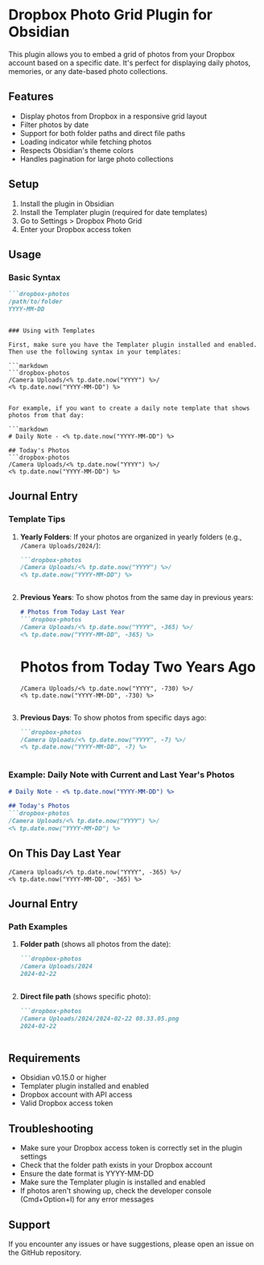 # Dropbox Photo Grid Plugin for Obsidian

This plugin allows you to embed a grid of photos from your Dropbox account based on a specific date. It's perfect for displaying daily photos, memories, or any date-based photo collections.

## Features

- Display photos from Dropbox in a responsive grid layout
- Filter photos by date
- Support for both folder paths and direct file paths
- Loading indicator while fetching photos
- Respects Obsidian's theme colors
- Handles pagination for large photo collections

## Setup

1. Install the plugin in Obsidian
2. Install the Templater plugin (required for date templates)
3. Go to Settings > Dropbox Photo Grid
4. Enter your Dropbox access token

## Usage

### Basic Syntax

```markdown
```dropbox-photos
/path/to/folder
YYYY-MM-DD
```
```

### Using with Templates

First, make sure you have the Templater plugin installed and enabled. Then use the following syntax in your templates:

```markdown
```dropbox-photos
/Camera Uploads/<% tp.date.now("YYYY") %>/
<% tp.date.now("YYYY-MM-DD") %>
```
```

For example, if you want to create a daily note template that shows photos from that day:

```markdown
# Daily Note - <% tp.date.now("YYYY-MM-DD") %>

## Today's Photos
```dropbox-photos
/Camera Uploads/<% tp.date.now("YYYY") %>/
<% tp.date.now("YYYY-MM-DD") %>
```

## Journal Entry

### Template Tips

1. **Yearly Folders**: If your photos are organized in yearly folders (e.g., `/Camera Uploads/2024/`):
   ```markdown
   ```dropbox-photos
   /Camera Uploads/<% tp.date.now("YYYY") %>/
   <% tp.date.now("YYYY-MM-DD") %>
   ```
   ```

2. **Previous Years**: To show photos from the same day in previous years:
   ```markdown
   # Photos from Today Last Year
   ```dropbox-photos
   /Camera Uploads/<% tp.date.now("YYYY", -365) %>/
   <% tp.date.now("YYYY-MM-DD", -365) %>
   ```

   # Photos from Today Two Years Ago
   ```dropbox-photos
   /Camera Uploads/<% tp.date.now("YYYY", -730) %>/
   <% tp.date.now("YYYY-MM-DD", -730) %>
   ```
   ```

3. **Previous Days**: To show photos from specific days ago:
   ```markdown
   ```dropbox-photos
   /Camera Uploads/<% tp.date.now("YYYY", -7) %>/
   <% tp.date.now("YYYY-MM-DD", -7) %>
   ```
   ```

### Example: Daily Note with Current and Last Year's Photos

```markdown
# Daily Note - <% tp.date.now("YYYY-MM-DD") %>

## Today's Photos
```dropbox-photos
/Camera Uploads/<% tp.date.now("YYYY") %>/
<% tp.date.now("YYYY-MM-DD") %>
```

## On This Day Last Year
```dropbox-photos
/Camera Uploads/<% tp.date.now("YYYY", -365) %>/
<% tp.date.now("YYYY-MM-DD", -365) %>
```

## Journal Entry

### Path Examples

1. **Folder path** (shows all photos from the date):
   ```markdown
   ```dropbox-photos
   /Camera Uploads/2024
   2024-02-22
   ```
   ```

2. **Direct file path** (shows specific photo):
   ```markdown
   ```dropbox-photos
   /Camera Uploads/2024/2024-02-22 08.33.05.png
   2024-02-22
   ```
   ```

## Requirements

- Obsidian v0.15.0 or higher
- Templater plugin installed and enabled
- Dropbox account with API access
- Valid Dropbox access token

## Troubleshooting

- Make sure your Dropbox access token is correctly set in the plugin settings
- Check that the folder path exists in your Dropbox account
- Ensure the date format is YYYY-MM-DD
- Make sure the Templater plugin is installed and enabled
- If photos aren't showing up, check the developer console (Cmd+Option+I) for any error messages

## Support

If you encounter any issues or have suggestions, please open an issue on the GitHub repository.
